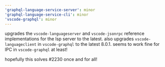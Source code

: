 ```yaml
---
'graphql-language-service-server': minor
'graphql-language-service-cli': minor
'vscode-graphql': minor
---
```


upgrades the `vscode-languageserver` and `vscode-jsonrpc` reference implementations for the lsp server to the latest. also upgrades `vscode-languageclient` in `vscode-graphql` to the latest 8.0.1. seems to work fine for IPC in `vscode-graphql` at least!

hopefully this solves #2230 once and for all!
